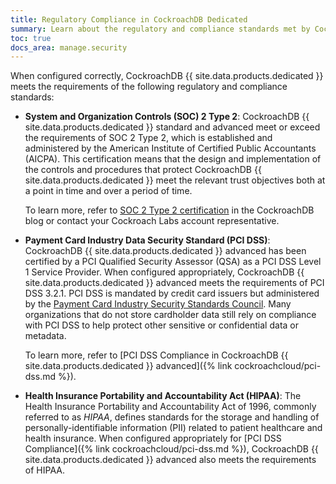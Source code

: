 ```yaml
---
title: Regulatory Compliance in CockroachDB Dedicated
summary: Learn about the regulatory and compliance standards met by CockroachDB Dedicated.
toc: true
docs_area: manage.security
---
```


When configured correctly, CockroachDB {{ site.data.products.dedicated }} meets the requirements of the following regulatory and compliance standards:

- **System and Organization Controls (SOC) 2 Type 2**: CockroachDB {{ site.data.products.dedicated }} standard and advanced meet or exceed the requirements of SOC 2 Type 2, which is established and administered by the American Institute of Certified Public Accountants (AICPA). This certification means that the design and implementation of the controls and procedures that protect CockroachDB {{ site.data.products.dedicated }} meet the relevant trust objectives both at a point in time and over a period of time.

    To learn more, refer to [SOC 2 Type 2 certification](https://www.cockroachlabs.com/blog/soc-2-compliance-2/) in the CockroachDB blog or contact your Cockroach Labs account representative.

- **Payment Card Industry Data Security Standard (PCI DSS)**: CockroachDB {{ site.data.products.dedicated }} advanced has been certified by a PCI Qualified Security Assessor (QSA) as a PCI DSS Level 1 Service Provider. When configured appropriately, CockroachDB {{ site.data.products.dedicated }} advanced meets the requirements of PCI DSS 3.2.1. PCI DSS is mandated by credit card issuers but administered by the [Payment Card Industry Security Standards Council](https://www.pcisecuritystandards.org/). Many organizations that do not store cardholder data still rely on compliance with PCI DSS to help protect other sensitive or confidential data or metadata.

    To learn more, refer to [PCI DSS Compliance in CockroachDB {{ site.data.products.dedicated }} advanced]({% link cockroachcloud/pci-dss.md %}).

- **Health Insurance Portability and Accountability Act (HIPAA)**: The Health Insurance Portability and Accountability Act of 1996, commonly referred to as _HIPAA_, defines standards for the storage and handling of personally-identifiable information (PII) related to patient healthcare and health insurance. When configured appropriately for [PCI DSS Compliance]({% link cockroachcloud/pci-dss.md %}), CockroachDB {{ site.data.products.dedicated }} advanced also meets the requirements of HIPAA.

